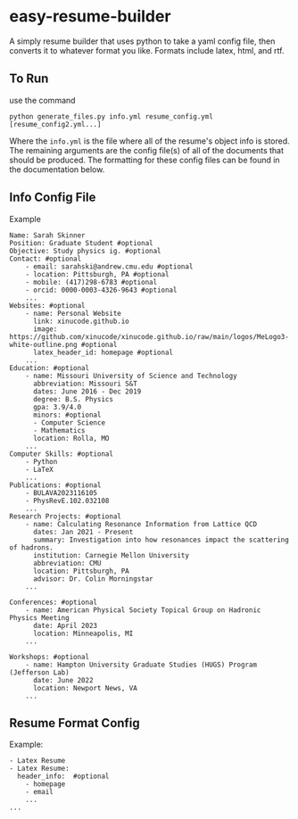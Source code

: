 # easy-resume-builder
A simply resume builder that uses python to take a yaml config file, then converts it to whatever format you like. Formats include latex, html, and rtf. 

## To Run

use the command
```
python generate_files.py info.yml resume_config.yml [resume_config2.yml...]
```

Where the `info.yml` is the file where all of the resume's object info is stored. The remaining arguments are the config file(s) of all of the documents that should be produced. The formatting for these config files can be found in the documentation below. 

## Info Config File
Example
```
Name: Sarah Skinner
Position: Graduate Student #optional
Objective: Study physics ig. #optional
Contact: #optional
    - email: sarahski@andrew.cmu.edu #optional
    - location: Pittsburgh, PA #optional
    - mobile: (417)298-6783 #optional
    - orcid: 0000-0003-4326-9643 #optional
    ...
Websites: #optional
    - name: Personal Website
      link: xinucode.github.io
      image: https://github.com/xinucode/xinucode.github.io/raw/main/logos/MeLogo3-white-outline.png #optional
      latex_header_id: homepage #optional
    ...
Education: #optional
    - name: Missouri University of Science and Technology
      abbreviation: Missouri S&T
      dates: June 2016 - Dec 2019
      degree: B.S. Physics
      gpa: 3.9/4.0
      minors: #optional
      - Computer Science
      - Mathematics
      location: Rolla, MO
	...
Computer Skills: #optional
    - Python
    - LaTeX
    ...
Publications: #optional
    - BULAVA2023116105
    - PhysRevE.102.032108
    ...
Research Projects: #optional
    - name: Calculating Resonance Information from Lattice QCD
      dates: Jan 2021 - Present
      summary: Investigation into how resonances impact the scattering of hadrons.
      institution: Carnegie Mellon University
      abbreviation: CMU
      location: Pittsburgh, PA
      advisor: Dr. Colin Morningstar
	...
      
Conferences: #optional
    - name: American Physical Society Topical Group on Hadronic Physics Meeting
      date: April 2023
      location: Minneapolis, MI
    ...

Workshops: #optional
    - name: Hampton University Graduate Studies (HUGS) Program (Jefferson Lab)
      date: June 2022
      location: Newport News, VA
    ...
```

## Resume Format Config
Example:
```
- Latex Resume
- Latex Resume:
  header_info:  #optional
    - homepage
    - email
    ...
...
```
